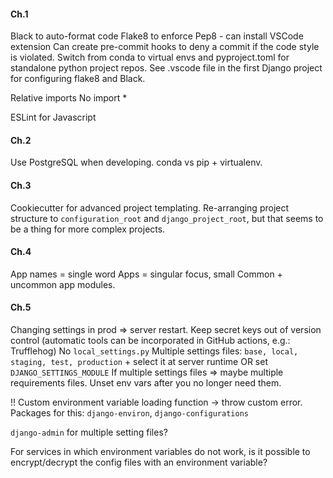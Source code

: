 #### Ch.1 ####
Black to auto-format code
Flake8 to enforce Pep8 - can install VSCode extension
Can create pre-commit hooks to deny a commit if the code style is violated.
Switch from conda to virtual envs and pyproject.toml for standalone python project repos.
See .vscode file in the first Django project for configuring flake8 and Black.

Relative imports
No import *

ESLint for Javascript

#### Ch.2 ####
Use PostgreSQL when developing.
conda vs pip + virtualenv.

#### Ch.3 ####
Cookiecutter for advanced project templating.
Re-arranging project structure to `configuration_root` and `django_project_root`, but that seems to be a thing for more complex projects.

#### Ch.4 ####
App names = single word
Apps = singular focus, small
Common + uncommon app modules.

#### Ch.5 ####
Changing settings in prod => server restart.
Keep secret keys out of version control (automatic tools can be incorporated in GitHub actions, e.g.: Trufflehog)
No `local_settings.py` 
Multiple settings files: `base, local, staging, test, production` + select it at server runtime OR set `DJANGO_SETTINGS_MODULE` 
If multiple settings files => maybe multiple requirements files.
Unset env vars after you no longer need them.

!! Custom environment variable loading function -> throw custom error.
Packages for this: `django-environ`, `django-configurations`

`django-admin` for multiple setting files?

For services in which environment variables do not work, is it possible to encrypt/decrypt the config files with an environment variable?
